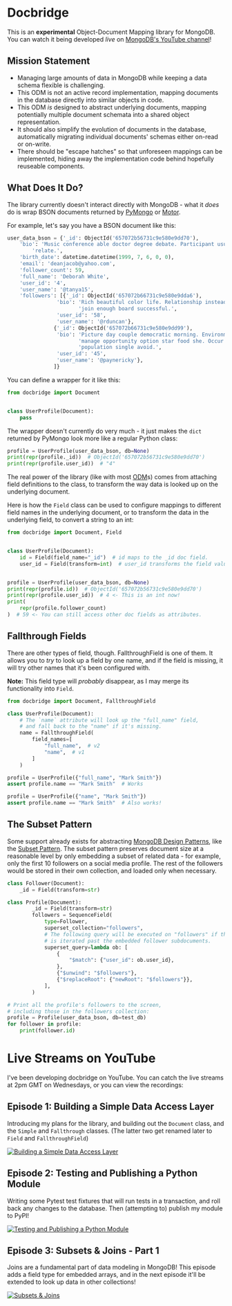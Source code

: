 # Docbridge

This is an **experimental** Object-Document Mapping library for MongoDB.
You can watch it being developed *live* on [MongoDB's YouTube channel](https://www.youtube.com/@MongoDB)!

## Mission Statement

* Managing large amounts of data in MongoDB while keeping a data schema flexible is challenging.
* This ODM is not an active record implementation, mapping documents in the database directly into similar objects in code.
* This ODM *is* designed to abstract underlying documents, mapping potentially multiple document schemata into a shared object representation.
* It should also simplify the evolution of documents in the database, automatically migrating individual documents' schemas either on-read or on-write.
* There should be "escape hatches" so that unforeseen mappings can be implemented, hiding away the implementation code behind hopefully reuseable components.

## What Does It Do?

The library currently doesn't interact directly with MongoDB - what it _does_ do is wrap BSON documents returned by [PyMongo] or [Motor].

For example, let's say you have a BSON document like this:

```python
user_data_bson = {'_id': ObjectId('657072b56731c9e580e9dd70'),
    'bio': 'Music conference able doctor degree debate. Participant usually above '
        'relate.',
    'birth_date': datetime.datetime(1999, 7, 6, 0, 0),
    'email': 'deanjacob@yahoo.com',
    'follower_count': 59,
    'full_name': 'Deborah White',
    'user_id': '4',
    'user_name': '@tanya15',
    'followers': [{'_id': ObjectId('657072b66731c9e580e9dda6'),
                'bio': 'Rich beautiful color life. Relationship instead win '
                       'join enough board successful.',
                'user_id': '58',
                'user_name': '@rduncan'},
               {'_id': ObjectId('657072b66731c9e580e9dd99'),
                'bio': 'Picture day couple democratic morning. Environment '
                       'manage opportunity option star food she. Occur imagine '
                       'population single avoid.',
                'user_id': '45',
                'user_name': '@paynericky'},
               ]}
```

You can define a wrapper for it like this:

```python
from docbridge import Document


class UserProfile(Document):
    pass
```

The wrapper doesn't currently do very much - it just makes the `dict` returned by PyMongo look more like a regular Python class:

```python
profile = UserProfile(user_data_bson, db=None)
print(repr(profile._id))  # ObjectId('657072b56731c9e580e9dd70')
print(repr(profile.user_id))  # "4"
```

The real power of the library (like with most [ODM]s) comes from attaching field definitions to the class, to transform the way data is looked up on the underlying document.

Here is how the `Field` class can be used to configure mappings to different field names in the underlying document, or to transform the data in the underlying field, to convert a string to an int:

```python
from docbridge import Document, Field


class UserProfile(Document):
    id = Field(field_name="_id")  # id maps to the _id doc field.
    user_id = Field(transform=int)  # user_id transforms the field value to an int


profile = UserProfile(user_data_bson, db=None)
print(repr(profile.id))  # ObjectId('657072b56731c9e580e9dd70')
print(repr(profile.user_id))  # 4 <- This is an int now!
print(
    repr(profile.follower_count)
)  # 59 <- You can still access other doc fields as attributes.
```

## Fallthrough Fields

There are other types of field, though.
FallthroughField is one of them.
It allows you to _try_ to look up a field by one name,
and if the field is missing,
it will try other names that it's been configured with.

**Note:** This field type will _probably_ disappear, as I may merge its
functionality into `Field`.

```python
from docbridge import Document, FallthroughField

class UserProfile(Document):
    # The `name` attribute will look up the "full_name" field,
    # and fall back to the "name" if it's missing.
    name = FallthroughField(
        field_names=[
            "full_name",  # v2
            "name",  # v1
        ]
    )

profile = UserProfile({"full_name", "Mark Smith"})
assert profile.name == "Mark Smith"  # Works

profile = UserProfile({"name", "Mark Smith"})
assert profile.name == "Mark Smith"  # Also works!
```

## The Subset Pattern

Some support already exists for abstracting [MongoDB Design Patterns][mongodb-patterns],
like the [Subset Pattern][subset].
The subset pattern preserves document size at a reasonable level by only embedding a subset of related data - for example, only the first 10 followers on a social media profile. The rest of the followers would be stored in their own collection, and loaded only when necessary.

```python
class Follower(Document):
    _id = Field(transform=str)

class Profile(Document):
        _id = Field(transform=str)
        followers = SequenceField(
            type=Follower,
            superset_collection="followers",
            # The following query will be executed on "followers" if the field
            # is iterated past the embedded follower subdocuments.
            superset_query=lambda ob: [
                {
                    "$match": {"user_id": ob.user_id},
                },
                {"$unwind": "$followers"},
                {"$replaceRoot": {"newRoot": "$followers"}},
            ],
        )

# Print all the profile's followers to the screen,
# including those in the followers collection:
profile = Profile(user_data_bson, db=test_db)
for follower in profile:
    print(follower.id)
```

# Live Streams on YouTube

I've been developing docbridge on YouTube. You can catch the live streams at 2pm GMT on Wednesdays, or you can view the recordings:

## Episode 1: Building a Simple Data Access Layer

Introducing my plans for the library, and building out the `Document` class, and the `Simple` and `Fallthrough` classes. (The latter two get renamed later to `Field` and `FallthroughField`)

[![Building a Simple Data Access Layer](https://img.youtube.com/vi/dXXkuLjjHBA/0.jpg)](https://www.youtube.com/watch?v=dXXkuLjjHBA)


## Episode 2: Testing and Publishing a Python Module

Writing some Pytest test fixtures that will run tests in a transaction, and roll back any changes to the database. Then (attempting to) publish my module to PyPI!

[![Testing and Publishing a Python Module](https://img.youtube.com/vi/X9QqA0alA8Q/0.jpg)](https://www.youtube.com/watch?v=X9QqA0alA8Q)

## Episode 3: Subsets & Joins - Part 1

Joins are a fundamental part of data modeling in MongoDB! This episode adds a field type for embedded arrays, and in the next episode it'll be extended to look up data in other collections!

[![Subsets & Joins](https://img.youtube.com/vi/YvZeA_jvYrY/0.jpg)](https://www.youtube.com/watch?v=YvZeA_jvYrY)

[PyMongo]: https://pymongo.readthedocs.io/en/stable/
[Motor]: https://motor.readthedocs.io/en/stable/
[ODM]: https://www.mongodb.com/developer/products/mongodb/mongodb-orms-odms-libraries/
[subset]: https://www.mongodb.com/blog/post/building-with-patterns-the-subset-pattern
[mongodb-patterns]: https://www.mongodb.com/blog/post/building-with-patterns-a-summary